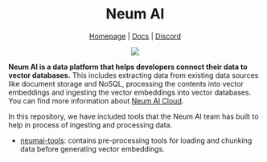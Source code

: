 <h1 align="center">Neum AI</h1>

<div align="center">
  
  [Homepage](https://www.neum.ai) | [Docs](https://docs.neum.ai) | [Discord](https://discord.gg/mJeNZYRz4m)
  
  <a href="https://www.ycombinator.com/companies/neum-ai"><img src="https://badgen.net/badge/Y%20Combinator/S23/orange"/></a>
</div>


**Neum AI is a data platform that helps developers connect their data to vector databases.** This includes extracting data from existing data sources like document storage and NoSQL, processing the contents into vector embeddings and ingesting the vector embeddings into vector databases. You can find more information about [Neum AI Cloud](https://neum.ai).

In this repository, we have included tools that the Neum AI team has built to help in process of ingesting and processing data.

- [neumai-tools](https://pypi.org/project/neumai-tools/): contains pre-processing tools for loading and chunking data before generating vector embeddings.
